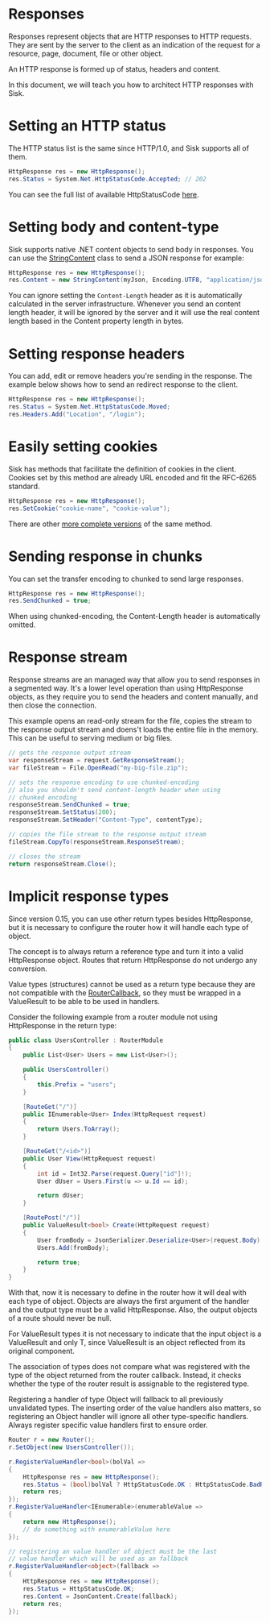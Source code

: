 # Responses

Responses represent objects that are HTTP responses to HTTP requests. They are sent by the server to the client as an indication of the request for a resource, page, document, file or other object.

An HTTP response is formed up of status, headers and content.

In this document, we will teach you how to architect HTTP responses with Sisk.

# Setting an HTTP status

The HTTP status list is the same since HTTP/1.0, and Sisk supports all of them.

```cs
HttpResponse res = new HttpResponse();
res.Status = System.Net.HttpStatusCode.Accepted; // 202
```

You can see the full list of available HttpStatusCode [here](https://learn.microsoft.com/pt-br/dotnet/api/system.net.httpstatuscode).

# Setting body and content-type

Sisk supports native .NET content objects to send body in responses. You can use the [StringContent](https://learn.microsoft.com/pt-br/dotnet/api/system.net.http.stringcontent) class to send a JSON response for example:

```cs
HttpResponse res = new HttpResponse();
res.Content = new StringContent(myJson, Encoding.UTF8, "application/json");
```

You can ignore setting the `Content-Length` header as it is automatically calculated in the server infrastructure. Whenever you send an content length header, it will be ignored by the server and it will use the real content length based in the Content property length in bytes.

# Setting response headers

You can add, edit or remove headers you're sending in the response. The example below shows how to send an redirect response to the client.

```cs
HttpResponse res = new HttpResponse();
res.Status = System.Net.HttpStatusCode.Moved;
res.Headers.Add("Location", "/login");
```

# Easily setting cookies

Sisk has methods that facilitate the definition of cookies in the client. Cookies set by this method are already URL encoded and fit the RFC-6265 standard.

```cs
HttpResponse res = new HttpResponse();
res.SetCookie("cookie-name", "cookie-value");
```

There are other [more complete versions](../specification/spec/Sisk.Core.Http.CookieHelper.SetCookie(string-string-DateTime-TimeSpan-string-string-bool-bool-string).md) of the same method.

# Sending response in chunks

You can set the transfer encoding to chunked to send large responses.

```cs
HttpResponse res = new HttpResponse();
res.SendChunked = true;
```

When using chunked-encoding, the Content-Length header is automatically omitted.

# Response stream

Response streams are an managed way that allow you to send responses in a segmented way. It's a lower level operation than using HttpResponse objects, as they require you to send the headers and content manually, and then close the connection.

This example opens an read-only stream for the file, copies the stream to the response output stream and doens't loads the entire file in the memory. This can be useful to serving medium or big files.

```cs
// gets the response output stream
var responseStream = request.GetResponseStream();
var fileStream = File.OpenRead("my-big-file.zip");

// sets the response encoding to use chunked-encoding
// also you shouldn't send content-length header when using
// chunked encoding
responseStream.SendChunked = true;
responseStream.SetStatus(200);
responseStream.SetHeader("Content-Type", contentType);

// copies the file stream to the response output stream
fileStream.CopyTo(responseStream.ResponseStream);

// closes the stream
return responseStream.Close();
```

# Implicit response types

Since version 0.15, you can use other return types besides HttpResponse, but it is necessary to configure the router how it will handle each type of object.

The concept is to always return a reference type and turn it into a valid HttpResponse object. Routes that return HttpResponse do not undergo any conversion.

Value types (structures) cannot be used as a return type because they are not compatible with the [RouterCallback](../specification/spec/Sisk.Core.Routing.RouterCallback), so they must be wrapped in a ValueResult to be able to be used in handlers.

Consider the following example from a router module not using HttpResponse in the return type:

```cs
public class UsersController : RouterModule
{
    public List<User> Users = new List<User>();

    public UsersController()
    {
        this.Prefix = "users";
    }

    [RouteGet("/")]
    public IEnumerable<User> Index(HttpRequest request)
    {
        return Users.ToArray();
    }

    [RouteGet("/<id>")]
    public User View(HttpRequest request)
    {
        int id = Int32.Parse(request.Query["id"]!);
        User dUser = Users.First(u => u.Id == id);

        return dUser;
    }

    [RoutePost("/")]
    public ValueResult<bool> Create(HttpRequest request)
    {
        User fromBody = JsonSerializer.Deserialize<User>(request.Body)!;
        Users.Add(fromBody);

        return true;
    }
}
```

With that, now it is necessary to define in the router how it will deal with each type of object. Objects are always the first argument of the handler and the output type must be a valid HttpResponse. Also, the output objects of a route should never be null.

For ValueResult types it is not necessary to indicate that the input object is a ValueResult and only T, since ValueResult is an object reflected from its original component.

The association of types does not compare what was registered with the type of the object returned from the router callback. Instead, it checks whether the type of the router result is assignable to the registered type.

Registering a handler of type Object will fallback to all previously unvalidated types. The inserting order of the value handlers also matters, so registering an Object handler will ignore all other type-specific handlers. Always register specific value handlers first to ensure order.

```cs
Router r = new Router();
r.SetObject(new UsersController());

r.RegisterValueHandler<bool>(bolVal =>
{
    HttpResponse res = new HttpResponse();
    res.Status = (bool)bolVal ? HttpStatusCode.OK : HttpStatusCode.BadRequest;
    return res;
});
r.RegisterValueHandler<IEnumerable>(enumerableValue =>
{
    return new HttpResponse();
    // do something with enumerableValue here
});

// registering an value handler of object must be the last
// value handler which will be used as an fallback
r.RegisterValueHandler<object>(fallback =>
{
    HttpResponse res = new HttpResponse();
    res.Status = HttpStatusCode.OK;
    res.Content = JsonContent.Create(fallback);
    return res;
});
```